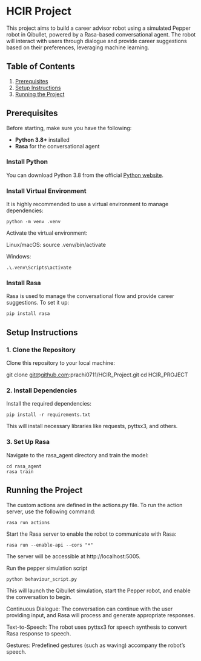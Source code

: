 # HCIR Project

This project aims to build a career advisor robot using a simulated Pepper robot in Qibullet, powered by a Rasa-based conversational agent. The robot will interact with users through dialogue and provide career suggestions based on their preferences, leveraging machine learning.

## Table of Contents

1. [Prerequisites](#prerequisites)
2. [Setup Instructions](#setup-instructions)
5. [Running the Project](#running-the-project)

## Prerequisites

Before starting, make sure you have the following:

- **Python 3.8+** installed
- **Rasa** for the conversational agent

### Install Python

You can download Python 3.8 from the official [Python website](https://www.python.org/downloads/).

### Install Virtual Environment

It is highly recommended to use a virtual environment to manage dependencies:

```
python -m venv .venv
```
Activate the virtual environment:

Linux/macOS:
    source .venv/bin/activate

Windows:

    .\.venv\Scripts\activate

### Install Rasa

Rasa is used to manage the conversational flow and provide career suggestions. To set it up:

    pip install rasa

## Setup Instructions
### 1. Clone the Repository

Clone this repository to your local machine:

git clone git@github.com:prachi0711/HCIR_Project.git
cd HCIR_PROJECT

### 2. Install Dependencies

Install the required dependencies:
```
pip install -r requirements.txt
```

This will install necessary libraries like requests, pyttsx3, and others.

### 3. Set Up Rasa

Navigate to the rasa_agent directory and train the model:

    cd rasa_agent
    rasa train

## Running the Project

The custom actions are defined in the actions.py file. To run the action server, use the following command:

    rasa run actions

Start the Rasa server to enable the robot to communicate with Rasa:

    rasa run --enable-api --cors "*"

The server will be accessible at http://localhost:5005.

Run the pepper simulation script


    python behaviour_script.py

This will launch the Qibullet simulation, start the Pepper robot, and enable the conversation to begin.


Continuous Dialogue: The conversation can continue with the user providing input, and Rasa will process and generate appropriate responses.

Text-to-Speech: The robot uses pyttsx3 for speech synthesis to convert Rasa response to speech.

Gestures: Predefined gestures (such as waving) accompany the robot’s speech.

